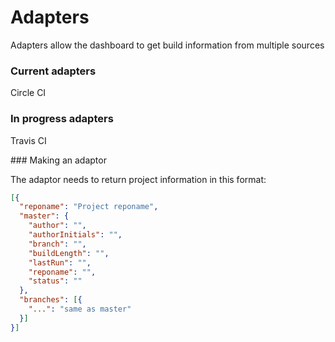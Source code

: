 # Adapters

Adapters allow the dashboard to get build information from multiple sources

### Current adapters

Circle CI

### In progress adapters

Travis CI

### Making an adaptor

The adaptor needs to return project information in this format:

```json
[{
  "reponame": "Project reponame",
  "master": {
    "author": "",
    "authorInitials": "",
    "branch": "",
    "buildLength": "",
    "lastRun": "",
    "reponame": "",
    "status": ""
  },
  "branches": [{
    "...": "same as master"
  }]
}]
```
